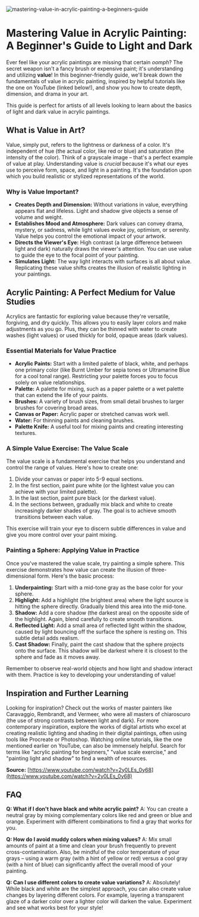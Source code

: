 ![mastering-value-in-acrylic-painting-a-beginners-guide](https://images.pexels.com/photos/6273465/pexels-photo-6273465.jpeg?auto=compress&cs=tinysrgb&fit=crop&h=627&w=1200)

# Mastering Value in Acrylic Painting: A Beginner's Guide to Light and Dark

Ever feel like your acrylic paintings are missing that certain *oomph*? The secret weapon isn't a fancy brush or expensive paint; it's understanding and utilizing **value**! In this beginner-friendly guide, we'll break down the fundamentals of value in acrylic painting, inspired by helpful tutorials like the one on YouTube (linked below!), and show you how to create depth, dimension, and drama in your art.

This guide is perfect for artists of all levels looking to learn about the basics of light and dark value in acrylic paintings. 

## What is Value in Art?

Value, simply put, refers to the lightness or darkness of a color. It's independent of hue (the actual color, like red or blue) and saturation (the intensity of the color). Think of a grayscale image – that's a perfect example of value at play. Understanding value is *crucial* because it's what our eyes use to perceive form, space, and light in a painting. It's the foundation upon which you build realistic or stylized representations of the world.

### Why is Value Important?

*   **Creates Depth and Dimension:** Without variations in value, everything appears flat and lifeless. Light and shadow give objects a sense of volume and weight.
*   **Establishes Mood and Atmosphere:** Dark values can convey drama, mystery, or sadness, while light values evoke joy, optimism, or serenity. Value helps you control the emotional impact of your artwork.
*   **Directs the Viewer's Eye:** High contrast (a large difference between light and dark) naturally draws the viewer's attention. You can use value to guide the eye to the focal point of your painting.
*   **Simulates Light:** The way light interacts with surfaces is all about value. Replicating these value shifts creates the illusion of realistic lighting in your paintings.

## Acrylic Painting: A Perfect Medium for Value Studies

Acrylics are fantastic for exploring value because they're versatile, forgiving, and dry quickly. This allows you to easily layer colors and make adjustments as you go. Plus, they can be thinned with water to create washes (light values) or used thickly for bold, opaque areas (dark values). 

### Essential Materials for Value Practice

*   **Acrylic Paints:** Start with a limited palette of black, white, and perhaps one primary color (like Burnt Umber for sepia tones or Ultramarine Blue for a cool tonal range). Restricting your palette forces you to focus solely on value relationships.
*   **Palette:** A palette for mixing, such as a paper palette or a wet palette that can extend the life of your paints.
*   **Brushes:** A variety of brush sizes, from small detail brushes to larger brushes for covering broad areas.
*   **Canvas or Paper:** Acrylic paper or stretched canvas work well.
*   **Water:** For thinning paints and cleaning brushes.
*   **Palette Knife:** A useful tool for mixing paints and creating interesting textures.

### A Simple Value Exercise: The Value Scale

The value scale is a fundamental exercise that helps you understand and control the range of values. Here's how to create one:

1.  Divide your canvas or paper into 5-9 equal sections.
2.  In the first section, paint pure white (or the lightest value you can achieve with your limited palette).
3.  In the last section, paint pure black (or the darkest value).
4.  In the sections between, gradually mix black and white to create increasingly darker shades of gray. The goal is to achieve smooth transitions between each value.

This exercise will train your eye to discern subtle differences in value and give you more control over your paint mixing.

### Painting a Sphere: Applying Value in Practice

Once you've mastered the value scale, try painting a simple sphere. This exercise demonstrates how value can create the illusion of three-dimensional form. Here's the basic process:

1.  **Underpainting:** Start with a mid-tone gray as the base color for your sphere.
2.  **Highlight:** Add a highlight (the brightest area) where the light source is hitting the sphere directly. Gradually blend this area into the mid-tone.
3.  **Shadow:** Add a core shadow (the darkest area) on the opposite side of the highlight. Again, blend carefully to create smooth transitions.
4.  **Reflected Light:** Add a small area of reflected light within the shadow, caused by light bouncing off the surface the sphere is resting on. This subtle detail adds realism.
5.  **Cast Shadow:** Finally, paint the cast shadow that the sphere projects onto the surface. This shadow will be darkest where it is closest to the sphere and fade as it moves away.

Remember to observe real-world objects and how light and shadow interact with them. Practice is key to developing your understanding of value!

## Inspiration and Further Learning

Looking for inspiration? Check out the works of master painters like Caravaggio, Rembrandt, and Vermeer, who were all masters of chiaroscuro (the use of strong contrasts between light and dark). For more contemporary inspiration, explore the works of digital artists who excel at creating realistic lighting and shading in their digital paintings, often using tools like Procreate or Photoshop. Watching online tutorials, like the one mentioned earlier on YouTube, can also be immensely helpful. Search for terms like "acrylic painting for beginners," "value scale exercise," and "painting light and shadow" to find a wealth of resources.

**Source:** [https://www.youtube.com/watch?v=2y0LEs_0y68](https://www.youtube.com/watch?v=2y0LEs_0y68)

## FAQ

**Q: What if I don't have black and white acrylic paint?**
A: You can create a neutral gray by mixing complementary colors like red and green or blue and orange. Experiment with different combinations to find a gray that works for you.

**Q: How do I avoid muddy colors when mixing values?**
A: Mix small amounts of paint at a time and clean your brush frequently to prevent cross-contamination. Also, be mindful of the color temperature of your grays – using a warm gray (with a hint of yellow or red) versus a cool gray (with a hint of blue) can significantly affect the overall mood of your painting.

**Q: Can I use different colors to create value variations?**
A: Absolutely! While black and white are the simplest approach, you can also create value changes by layering different colors. For example, layering a transparent glaze of a darker color over a lighter color will darken the value. Experiment and see what works best for your style!
